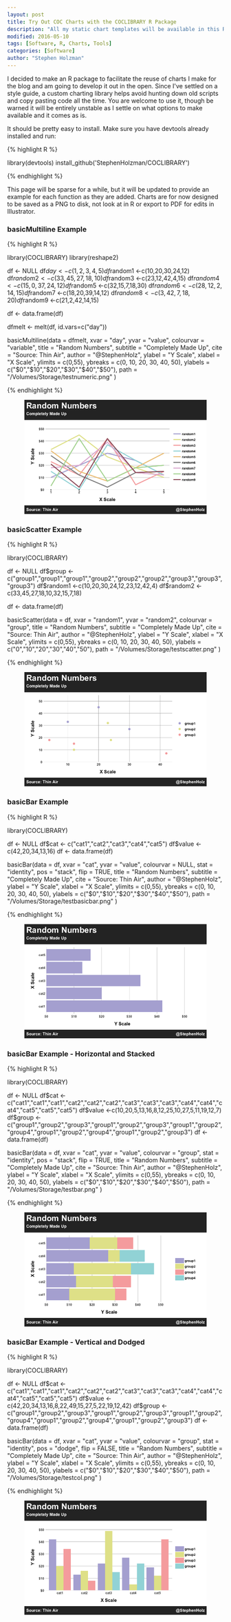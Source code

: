 ```yaml
---
layout: post
title: Try Out COC Charts with the COCLIBRARY R Package
description: "All my static chart templates will be available in this R package"
modified: 2016-05-10
tags: [Software, R, Charts, Tools]
categories: [Software]
author: "Stephen Holzman"
---
```


I decided to make an R package to facilitate the reuse of charts I make for the blog and am going to develop it out in the open. Since I've settled on a style guide, a custom charting library helps avoid hunting down old scripts and copy pasting code all the time. You are welcome to use it, though be warned it will be entirely unstable as I settle on what options to make available and it comes as is.

It should be pretty easy to install. Make sure you have devtools already installed and run:

{% highlight R %}

library(devtools)
install_github('StephenHolzman/COCLIBRARY')

{% endhighlight %}

This page will be sparse for a while, but it will be updated to provide an example for each function as they are added. Charts are for now designed to be saved as a PNG to disk, not look at in R or export to PDF for edits in Illustrator.

<h3>basicMultiline Example</h3>

{% highlight R %}

library(COCLIBRARY)
library(reshape2)

df <- NULL
df$day <- c(1,2,3,4,5)
df$random1 <-c(10,20,30,24,12)
df$random2 <-c(33,45,27,18,10)
df$random3 <-c(23,12,42,4,15)
df$random4 <-c(15,0,37,24,12)
df$random5 <-c(32,15,7,18,30)
df$random6 <-c(28,12,2,14,15)
df$random7 <-c(18,20,39,14,12)
df$random8 <-c(3,42,7,18,20)
df$random9 <-c(21,2,42,14,15)

df <- data.frame(df)

dfmelt <- melt(df, id.vars=c("day"))

basicMultiline(data = dfmelt,
               xvar = "day",
               yvar = "value",
               colourvar = "variable",
               title = "Random Numbers",
               subtitle = "Completely Made Up",
               cite = "Source: Thin Air",
               author = "@StephenHolz",
               ylabel = "Y Scale",
               xlabel = "X Scale",
               ylimits = c(0,55),
               ybreaks = c(0, 10, 20, 30, 40, 50),
               ylabels = c("$0","$10","$20","$30","$40","$50"),
               path = "/Volumes/Storage/testnumeric.png"
)

{% endhighlight %}

<figure>
  <a href="/images/testmultiline.png"><img src="/images/testmultiline.png" alt=""></a>
</figure>

<h3>basicScatter Example</h3>

{% highlight R %}

library(COCLIBRARY)

df <- NULL
df$group <- c("group1","group1","group1","group2","group2","group2","group3","group3","group3")
df$random1 <-c(10,20,30,24,12,23,12,42,4)
df$random2 <-c(33,45,27,18,10,32,15,7,18)

df <- data.frame(df)

basicScatter(data = df,
               xvar = "random1",
               yvar = "random2",
               colourvar = "group",
               title = "Random Numbers",
               subtitle = "Completely Made Up",
               cite = "Source: Thin Air",
               author = "@StephenHolz",
               ylabel = "Y Scale",
               xlabel = "X Scale",
               ylimits = c(0,55),
               ybreaks = c(0, 10, 20, 30, 40, 50),
               ylabels = c("0","10","20","30","40","50"),
               path = "/Volumes/Storage/testscatter.png"
)

{% endhighlight %}

<figure>
  <a href="/images/testscatter.png"><img src="/images/testscatter.png" alt=""></a>
</figure>

<h3>basicBar Example</h3>

{% highlight R %}

library(COCLIBRARY)

df <- NULL
df$cat <- c("cat1","cat2","cat3","cat4","cat5")
df$value <-c(42,20,34,13,16)
df <- data.frame(df)

basicBar(data = df,
         xvar = "cat",
         yvar = "value",
         colourvar = NULL,
         stat = "identity",
         pos = "stack",
         flip = TRUE,
         title = "Random Numbers",
         subtitle = "Completely Made Up",
         cite = "Source: Thin Air",
         author = "@StephenHolz",
         ylabel = "Y Scale",
         xlabel = "X Scale",
         ylimits = c(0,55),
         ybreaks = c(0, 10, 20, 30, 40, 50),
         ylabels = c("$0","$10","$20","$30","$40","$50"),
         path = "/Volumes/Storage/testbasicbar.png"
)

{% endhighlight %}

<figure>
  <a href="/images/testbasicbar.png"><img src="/images/testbasicbar.png" alt=""></a>
</figure>

<h3>basicBar Example - Horizontal and Stacked</h3>

{% highlight R %}

library(COCLIBRARY)

df <- NULL
df$cat <- c("cat1","cat1","cat1","cat2","cat2","cat2","cat3","cat3","cat3","cat4","cat4","cat4","cat5","cat5","cat5")
df$value <-c(10,20,5,13,16,8,12,25,10,27,5,11,19,12,7)
df$group <- c("group1","group2","group3","group1","group2","group3","group1","group2","group4","group1","group2","group4","group1","group2","group3")
df <- data.frame(df)

basicBar(data = df,
               xvar = "cat",
               yvar = "value",
               colourvar = "group",
               stat = "identity",
               pos = "stack",
               flip = TRUE,
               title = "Random Numbers",
               subtitle = "Completely Made Up",
               cite = "Source: Thin Air",
               author = "@StephenHolz",
               ylabel = "Y Scale",
               xlabel = "X Scale",
               ylimits = c(0,55),
               ybreaks = c(0, 10, 20, 30, 40, 50),
               ylabels = c("$0","$10","$20","$30","$40","$50"),
               path = "/Volumes/Storage/testbar.png"
)

{% endhighlight %}

<figure>
  <a href="/images/testbar.png"><img src="/images/testbar.png" alt=""></a>
</figure>

<h3>basicBar Example - Vertical and Dodged</h3>

{% highlight R %}

library(COCLIBRARY)


df <- NULL
df$cat <- c("cat1","cat1","cat1","cat2","cat2","cat2","cat3","cat3","cat3","cat4","cat4","cat4","cat5","cat5","cat5")
df$value <-c(42,20,34,13,16,8,22,49,15,27,5,22,19,12,42)
df$group <- c("group1","group2","group3","group1","group2","group3","group1","group2","group4","group1","group2","group4","group1","group2","group3")
df <- data.frame(df)

basicBar(data = df,
         xvar = "cat",
         yvar = "value",
         colourvar = "group",
         stat = "identity",
         pos = "dodge",
         flip = FALSE,
         title = "Random Numbers",
         subtitle = "Completely Made Up",
         cite = "Source: Thin Air",
         author = "@StephenHolz",
         ylabel = "Y Scale",
         xlabel = "X Scale",
         ylimits = c(0,55),
         ybreaks = c(0, 10, 20, 30, 40, 50),
         ylabels = c("$0","$10","$20","$30","$40","$50"),
         path = "/Volumes/Storage/testcol.png"
)

{% endhighlight %}

<figure>
  <a href="/images/testcol.png"><img src="/images/testcol.png" alt=""></a>
</figure>
